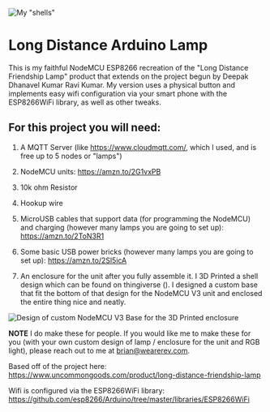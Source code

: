 ![My "shells"](https://i.imgur.com/4LNTElJ.jpg)

# Long Distance Arduino Lamp
This is my faithful NodeMCU ESP8266 recreation of the "Long Distance Friendship Lamp" product that extends on the project begun by Deepak Dhanavel Kumar Ravi Kumar. My version uses a physical button and implements easy wifi configuration via your smart phone with the ESP8266WiFi library, as well as other tweaks.

## For this project you will need:

1. A MQTT Server (like https://www.cloudmqtt.com/, which I used, and is free up to 5 nodes or "lamps")

2. NodeMCU units: https://amzn.to/2G1vxPB

3. 10k ohm Resistor

4. Hookup wire

5. MicroUSB cables that support data (for programming the NodeMCU) and charging (however many lamps you are going to set up): https://amzn.to/2ToN3R1

6. Some basic USB power bricks (however many lamps you are going to set up): https://amzn.to/2Sl5icA

7. An enclosure for the unit after you fully assemble it.  I 3D Printed a shell design which can be found on thingiverse (). I designed a custom base that fit the bottom of that design for the NodeMCU V3 unit and enclosed the entire thing nice and neatly.

![Design of custom NodeMCU V3 Base for the 3D Printed enclosure](https://i.imgur.com/BZfPDIP.png)

**NOTE** I do make these for people. If you would like me to make these for you (with your own custom design of lamp / enclosure for the unit and RGB light), please reach out to me at brian@wearerev.com.

Based off of the project here: https://www.uncommongoods.com/product/long-distance-friendship-lamp

Wifi is configured via the ESP8266WiFi library: https://github.com/esp8266/Arduino/tree/master/libraries/ESP8266WiFi
